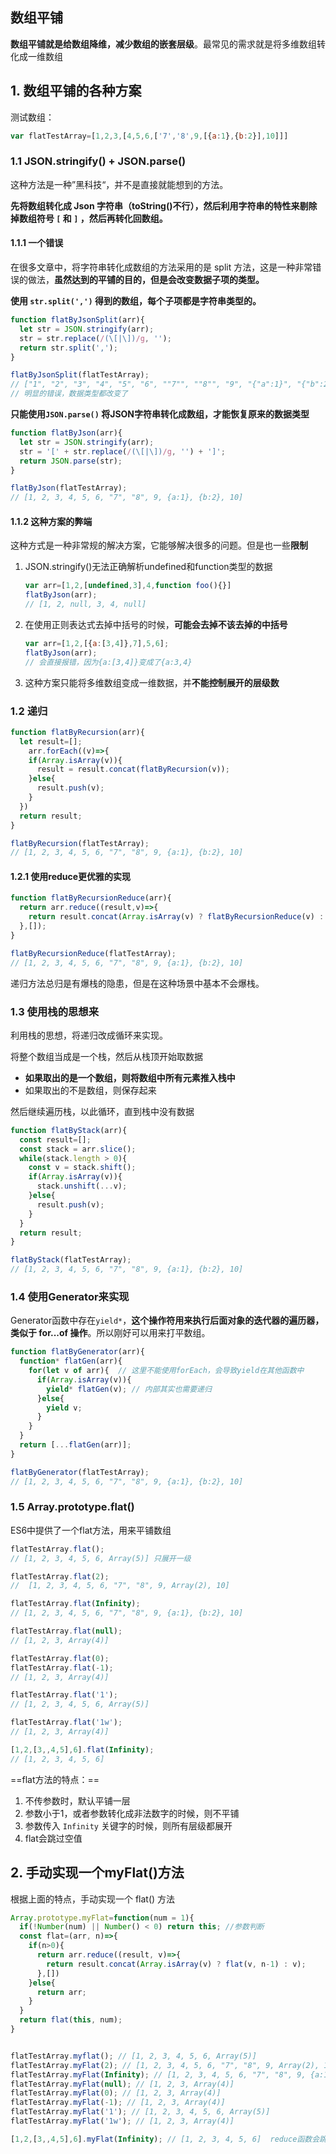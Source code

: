 ## 数组平铺

**数组平铺就是给数组降维，减少数组的嵌套层级**。最常见的需求就是将多维数组转化成一维数组

## 1. 数组平铺的各种方案

测试数组：

```js
var flatTestArray=[1,2,3,[4,5,6,['7','8',9,[{a:1},{b:2}],10]]]
```

### 1.1 JSON.stringify() + JSON.parse()

这种方法是一种”黑科技“，并不是直接就能想到的方法。

**先将数组转化成 Json 字符串（toString()不行），然后利用字符串的特性来剔除掉数组符号 `[` 和 `]` ，然后再转化回数组。**

#### 1.1.1 一个错误

在很多文章中，将字符串转化成数组的方法采用的是 split 方法，这是一种非常错误的做法，**虽然达到的平铺的目的，但是会改变数据子项的类型。**

**使用 `str.split(',')` 得到的数组，每个子项都是字符串类型的。**

```js
function flatByJsonSplit(arr){
  let str = JSON.stringify(arr);
  str = str.replace(/(\[|\])/g, '');
  return str.split(',');
}

flatByJsonSplit(flatTestArray);
// ["1", "2", "3", "4", "5", "6", ""7"", ""8"", "9", "{"a":1}", "{"b":2}", "10"]
// 明显的错误，数据类型都改变了
```



**只能使用`JSON.parse()` 将JSON字符串转化成数组，才能恢复原来的数据类型**

```js
function flatByJson(arr){
  let str = JSON.stringify(arr);
  str = '[' + str.replace(/(\[|\])/g, '') + ']';
  return JSON.parse(str);
}

flatByJson(flatTestArray);
// [1, 2, 3, 4, 5, 6, "7", "8", 9, {a:1}, {b:2}, 10]
```

#### 1.1.2 这种方案的弊端

这种方式是一种非常规的解决方案，它能够解决很多的问题。但是也一些**限制**

1. JSON.stringify()无法正确解析undefined和function类型的数据

   ```js
   var arr=[1,2,[undefined,3],4,function foo(){}]
   flatByJson(arr);
   // [1, 2, null, 3, 4, null]
   ```

2. 在使用正则表达式去掉中括号的时候，**可能会去掉不该去掉的中括号**

   ```js
   var arr=[1,2,[{a:[3,4]},7],5,6];
   flatByJson(arr);
   // 会直接报错，因为{a:[3,4]}变成了{a:3,4}
   ```

3. 这种方案只能将多维数组变成一维数据，并**不能控制展开的层级数**

### 1.2 递归

```js
function flatByRecursion(arr){
  let result=[];
 	arr.forEach((v)=>{
    if(Array.isArray(v)){
      result = result.concat(flatByRecursion(v));
    }else{
      result.push(v);
    }
  })
  return result;
}

flatByRecursion(flatTestArray);
// [1, 2, 3, 4, 5, 6, "7", "8", 9, {a:1}, {b:2}, 10]
```

#### 1.2.1 使用reduce更优雅的实现

```js
function flatByRecursionReduce(arr){
  return arr.reduce((result,v)=>{
    return result.concat(Array.isArray(v) ? flatByRecursionReduce(v) : v);
  },[]);
}

flatByRecursionReduce(flatTestArray);
// [1, 2, 3, 4, 5, 6, "7", "8", 9, {a:1}, {b:2}, 10]
```

递归方法总归是有爆栈的隐患，但是在这种场景中基本不会爆栈。

### 1.3 使用栈的思想来

利用栈的思想，将递归改成循环来实现。

将整个数组当成是一个栈，然后从栈顶开始取数据

- **如果取出的是一个数组，则将数组中所有元素推入栈中**
- 如果取出的不是数组，则保存起来

然后继续遍历栈，以此循环，直到栈中没有数据

```js
function flatByStack(arr){
  const result=[];
  const stack = arr.slice();
  while(stack.length > 0){
    const v = stack.shift();
    if(Array.isArray(v)){
      stack.unshift(...v);
    }else{
      result.push(v);
    }
  }
  return result;
}

flatByStack(flatTestArray);
// [1, 2, 3, 4, 5, 6, "7", "8", 9, {a:1}, {b:2}, 10]
```

### 1.4 使用Generator来实现

Generator函数中存在`yield*`，**这个操作符用来执行后面对象的迭代器的遍历器，类似于 for...of 操作**。所以刚好可以用来打平数组。

```js
function flatByGenerator(arr){
  function* flatGen(arr){
    for(let v of arr){  // 这里不能使用forEach，会导致yield在其他函数中
      if(Array.isArray(v)){
        yield* flatGen(v); // 内部其实也需要递归
      }else{
        yield v;
      }
    }
  }
  return [...flatGen(arr)];
}

flatByGenerator(flatTestArray);
// [1, 2, 3, 4, 5, 6, "7", "8", 9, {a:1}, {b:2}, 10]
```

### 1.5 Array.prototype.flat()

ES6中提供了一个flat方法，用来平铺数组

```js
flatTestArray.flat();
// [1, 2, 3, 4, 5, 6, Array(5)] 只展开一级

flatTestArray.flat(2);
//  [1, 2, 3, 4, 5, 6, "7", "8", 9, Array(2), 10]

flatTestArray.flat(Infinity);
// [1, 2, 3, 4, 5, 6, "7", "8", 9, {a:1}, {b:2}, 10]

flatTestArray.flat(null);
// [1, 2, 3, Array(4)]

flatTestArray.flat(0);
flatTestArray.flat(-1);
// [1, 2, 3, Array(4)]

flatTestArray.flat('1');
// [1, 2, 3, 4, 5, 6, Array(5)]

flatTestArray.flat('1w');
// [1, 2, 3, Array(4)]

[1,2,[3,,4,5],6].flat(Infinity);
// [1, 2, 3, 4, 5, 6]
```

==flat方法的特点：==

1. 不传参数时，默认平铺一层
2. 参数小于1，或者参数转化成非法数字的时候，则不平铺
3. 参数传入 `Infinity` 关键字的时候，则所有层级都展开
4. flat会跳过空值

## 2. 手动实现一个myFlat()方法

根据上面的特点，手动实现一个 flat() 方法

```js
Array.prototype.myFlat=function(num = 1){
  if(!Number(num) || Number() < 0) return this; //参数判断
  const flat=(arr, n)=>{
    if(n>0){
      return arr.reduce((result, v)=>{
        return result.concat(Array.isArray(v) ? flat(v, n-1) : v);
      },[])
    }else{
      return arr;
    }
  }
  return flat(this, num);
}


flatTestArray.myflat(); // [1, 2, 3, 4, 5, 6, Array(5)]
flatTestArray.myFlat(2); // [1, 2, 3, 4, 5, 6, "7", "8", 9, Array(2), 10]
flatTestArray.myFlat(Infinity); // [1, 2, 3, 4, 5, 6, "7", "8", 9, {a:1}, {b:2}, 10]
flatTestArray.myFlat(null); // [1, 2, 3, Array(4)]
flatTestArray.myFlat(0); // [1, 2, 3, Array(4)]
flatTestArray.myFlat(-1); // [1, 2, 3, Array(4)]
flatTestArray.myFlat('1'); // [1, 2, 3, 4, 5, 6, Array(5)]
flatTestArray.myFlat('1w'); // [1, 2, 3, Array(4)]

[1,2,[3,,4,5],6].myFlat(Infinity); // [1, 2, 3, 4, 5, 6]  reduce函数会跳过数组的空位
```

